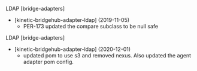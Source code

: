 LDAP \[bridge-adapters\]
  * \[kinetic-bridgehub-adapter-ldap\] (2019-11-05)
    * PER-173 updated the compare subclass to be null safe

LDAP \[bridge-adapters\]
  * \[kinetic-bridgehub-adapter-ldap\] (2020-12-01)
    * updated pom to use s3 and removed nexus.  Also updated the agent adapter pom config.